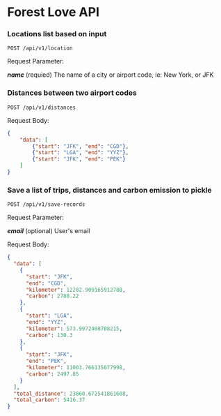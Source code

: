 # Forest Love API

### Locations list based on input

	POST /api/v1/location

Request Parameter:

***name*** (requied) The name of a city or airport code, ie: New York, or JFK

### Distances between two airport codes

	POST /api/v1/distances

Request Body:
```json
{
	"data": [
		{"start": "JFK", "end": "CGD"},
		{"start": "LGA", "end": "YYZ"},
		{"start": "JFK", "end": "PEK"}
    ]
}
```

### Save a list of trips, distances and carbon emission to pickle

	POST /api/v1/save-records

Request Parameter:

***email*** (optional) User's email

Request Body:
```json
{
  "data": [
    {
      "start": "JFK",
      "end": "CGD",
      "kilometer": 12282.909165912788,
      "carbon": 2788.22
    },
    {
      "start": "LGA",
      "end": "YYZ",
      "kilometer": 573.9972408708215,
      "carbon": 130.3
    },
    {
      "start": "JFK",
      "end": "PEK",
      "kilometer": 11003.766135077998,
      "carbon": 2497.85
    }
  ],
  "total_distance": 23860.672541861608,
  "total_carbon": 5416.37
}
```



